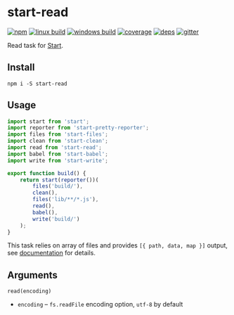 # start-read

[![npm](https://img.shields.io/npm/v/start-read.svg?style=flat-square)](https://www.npmjs.com/package/start-read)
[![linux build](https://img.shields.io/travis/start-runner/read.svg?label=linux&style=flat-square)](https://travis-ci.org/start-runner/read)
[![windows build](https://img.shields.io/appveyor/ci/start-runner/read.svg?label=windows&style=flat-square)](https://ci.appveyor.com/project/start-runner/read)
[![coverage](https://img.shields.io/codecov/c/github/start-runner/read.svg?style=flat-square)](https://codecov.io/github/start-runner/read)
[![deps](https://img.shields.io/gemnasium/start-runner/read.svg?style=flat-square)](https://gemnasium.com/start-runner/read)
[![gitter](https://img.shields.io/badge/gitter-join_chat_%E2%86%92-46bc99.svg?style=flat-square)](https://gitter.im/start-runner/start)

Read task for [Start](https://github.com/start-runner/start).

## Install

```
npm i -S start-read
```

## Usage

```js
import start from 'start';
import reporter from 'start-pretty-reporter';
import files from 'start-files';
import clean from 'start-clean';
import read from 'start-read';
import babel from 'start-babel';
import write from 'start-write';

export function build() {
    return start(reporter())(
        files('build/'),
        clean(),
        files('lib/**/*.js'),
        read(),
        babel(),
        write('build/')
    );
}
```

This task relies on array of files and provides `[{ path, data, map }]` output, see [documentation](https://github.com/start-runner/start#readme) for details.

## Arguments

`read(encoding)`

* `encoding` – `fs.readFile` encoding option, `utf-8` by default
